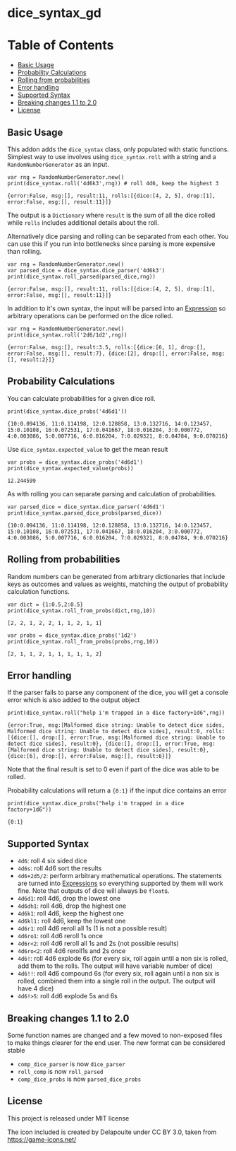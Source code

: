 # dice_syntax_gd

Table of Contents
=================

   * [Basic Usage](#basic-usage)
   * [Probability Calculations](#probability-calculations)
   * [Rolling from probabilities](#rolling-from-probabilities)
   * [Error handling](#error-handling)
   * [Supported Syntax](#supported-syntax)
   * [Breaking changes 1.1 to 2.0](#breaking-changes-11-to-20)
   * [License](#license)


## Basic Usage

This addon adds the `dice_syntax` class, only populated with static functions. Simplest
way to use involves using `dice_syntax.roll` with a string and a `RandomNumberGenerator` as an input.

```
var rng = RandomNumberGenerator.new()
print(dice_syntax.roll('4d6k3',rng)) # roll 4d6, keep the highest 3
```
```
{error:False, msg:[], result:11, rolls:[{dice:[4, 2, 5], drop:[1], error:False, msg:[], result:11}]}
```

The output is a `Dictionary` where `result` is the sum of all the dice rolled while `rolls`
includes additional details about the roll.

Alternatively dice parsing and rolling can be separated from each other. You can use
this if you run into bottlenecks since parsing is more expensive than rolling.

```
var rng = RandomNumberGenerator.new()
var parsed_dice = dice_syntax.dice_parser('4d6k3')
print(dice_syntax.roll_parsed(parsed_dice,rng))
```
```
{error:False, msg:[], result:11, rolls:[{dice:[4, 2, 5], drop:[1], error:False, msg:[], result:11}]}
```

In addition to it's own syntax, the input will be parsed into an [Expression](https://docs.godotengine.org/en/stable/classes/class_expression.html)
so arbitrary operations can be performed on the dice rolled.

```
var rng = RandomNumberGenerator.new()
print(dice_syntax.roll('2d6/1d2',rng))
```
```
{error:False, msg:[], result:3.5, rolls:[{dice:[6, 1], drop:[], error:False, msg:[], result:7}, {dice:[2], drop:[], error:False, msg:[], result:2}]}
```


## Probability Calculations

You can calculate probabilities for a given dice roll.

```
print(dice_syntax.dice_probs('4d6d1'))
```
```
{10:0.094136, 11:0.114198, 12:0.128858, 13:0.132716, 14:0.123457, 15:0.10108, 16:0.072531, 17:0.041667, 18:0.016204, 3:0.000772, 4:0.003086, 5:0.007716, 6:0.016204, 7:0.029321, 8:0.04784, 9:0.070216}
```

Use `dice_syntax.expected_value` to get the mean result
```
var probs = dice_syntax.dice_probs('4d6d1')
print(dice_syntax.expected_value(probs))
```
```
12.244599
```

As with rolling you can separate parsing and calculation of probabilities.

```
var parsed_dice = dice_syntax.dice_parser('4d6d1')
print(dice_syntax.parsed_dice_probs(parsed_dice))
```
```
{10:0.094136, 11:0.114198, 12:0.128858, 13:0.132716, 14:0.123457, 15:0.10108, 16:0.072531, 17:0.041667, 18:0.016204, 3:0.000772, 4:0.003086, 5:0.007716, 6:0.016204, 7:0.029321, 8:0.04784, 9:0.070216}
```

## Rolling from probabilities

Random numbers can be generated from arbitrary dictionaries that include keys as outcomes
and values as weights, matching the output of probability calculation functions.

```
var dict = {1:0.5,2:0.5}
print(dice_syntax.roll_from_probs(dict,rng,10))
```
```
[2, 2, 1, 2, 2, 1, 1, 2, 1, 1]
```

```
var probs = dice_syntax.dice_probs('1d2')
print(dice_syntax.roll_from_probs(probs,rng,10))
```
```
[2, 1, 1, 2, 1, 1, 1, 1, 1, 2]
```



## Error handling

If the parser fails to parse any component of the dice, you will get a console error
which is also added to the output object

```
print(dice_syntax.roll("help i'm trapped in a dice factory+1d6",rng))
```
```
{error:True, msg:[Malformed dice string: Unable to detect dice sides, Malformed dice string: Unable to detect dice sides], result:0, rolls:[{dice:[], drop:[], error:True, msg:[Malformed dice string: Unable to detect dice sides], result:0}, {dice:[], drop:[], error:True, msg:[Malformed dice string: Unable to detect dice sides], result:0}, {dice:[6], drop:[], error:False, msg:[], result:6}]}
```

Note that the final result is set to 0 even if part of the dice was able to be rolled.

Probability calculations will return a `{0:1}` if the input dice contains an error
```
print(dice_syntax.dice_probs("help i'm trapped in a dice factory+1d6"))
```
```
{0:1}
```

## Supported Syntax

- `4d6`: roll 4 six sided dice
- `4d6s`: roll 4d6 sort the results
- `4d6+2d5/2`: perform arbitrary mathematical operations. The statements are turned into [Expressions](https://docs.godotengine.org/en/stable/classes/class_expression.html) so everything supported by them will work fine. Note that outputs of dice will always be `float`s.
- `4d6d1`: roll 4d6, drop the lowest one
- `4d6dh1`: roll 4d6, drop the highest one
- `4d6k1`: roll 4d6, keep the highest one
- `4d6kl1:` roll 4d6, keep the lowest one
- `4d6r1`: roll 4d6 reroll all 1s (1 is not a possible result)
- `4d6ro1`: roll 4d6 reroll 1s once
- `4d6r<2`: roll 4d6 reroll all 1s and 2s (not possible results)
- `4d6ro<2`: roll 4d6 reroll1s and 2s once
- `4d6!`: roll 4d6 explode 6s (for every six, roll again until a non six is rolled, add them to the rolls. The output will have variable number of dice)
- `4d6!!`: roll 4d6 compound 6s (for every six, roll again until a non six is rolled, combined them into a single roll in the output. The output will have 4 dice)
- `4d6!>5`: roll 4d6 explode 5s and 6s

## Breaking changes 1.1 to 2.0

Some function names are changed and a few moved to non-exposed files to make 
things clearer for the end user. The new format can be considered stable

- `comp_dice_parser` is now `dice_parser`
- `roll_comp` is now `roll_parsed`
- `comp_dice_probs` is now `parsed_dice_probs`

## License

This project is released under MIT license

The icon included is created by Delapouite under CC BY 3.0, taken from https://game-icons.net/
